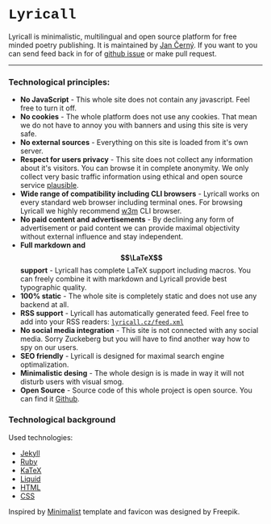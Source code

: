 
<h1 style="font-family: 'courier';">Lyricall</h1>

Lyricall is minimalistic, multilingual and open source platform for free minded poetry
publishing. It is maintained by [Jan Černý](https://blackblog.cz/). If you want to you
can send feed back in for of [github issue](https://github.com/yagarea/lyricall/issues)
or make pull request.

---

### Technological principles:
- **No JavaScript** - This whole site does not contain any javascript. Feel free to
turn it off.
- **No cookies** - The whole platform does not use any cookies. That mean we do not
have to annoy you with banners and using this site is very safe.
- **No external sources** - Everything on this site is loaded from it's own server.
- **Respect for users privacy** - This site does not collect any information about
it's visitors. You can browse it in complete anonymity. We only collect very basic
traffic information using ethical and open source service
[plausible](https://plausible.io/).
- **Wide range of compatibility including CLI browsers** - Lyricall works on every
standard web browser including terminal ones. For browsing Lyricall we highly
recommend [w3m](http://w3m.sourceforge.net/) CLI browser.
- **No paid content and advertisements** - By declining any form of advertisement or
paid content we can provide maximal objectivity without external influence and stay
independent.
- **Full markdown and $$\LaTeX$$ support** - Lyricall has complete LaTeX support
including macros. You can freely combine it with markdown and Lyricall provide best
typographic quality.
- **100% static** - The whole site is completely static and does not use any backend
at all.
- **RSS support** - Lyricall has automatically generated feed. Feel free to add into
your RSS readers: [`lyricall.cz/feed.xml`](lyricall.cz/feed.xml)
- **No social media integration** - This site is not connected with any social media.
Sorry Zuckeberg but you will have to find another way how to spy on our users.
- **SEO friendly** - Lyricall is designed for maximal search engine optimalization.
- **Minimalistic desing** - The whole design is is made in way it will not disturb
users with visual smog.
- **Open Source** - Source code of this whole project is open source. You can find it
[Github](https://github.com/yagarea/lyricall).


### Technological background

Used technologies:
- [Jekyll](https://jekyllrb.com/)
- [Ruby](https://www.ruby-lang.org/en/)
- [KaTeX](https://katex.org/)
- [Liquid](https://shopify.github.io/liquid/)
- [HTML](https://en.wikipedia.org/wiki/HTML)
- [CSS](https://en.wikipedia.org/wiki/CSS)

Inspired by [Minimalist](https://github.com/Trybnetic/minimalist/) template and
favicon was designed by Freepik.

